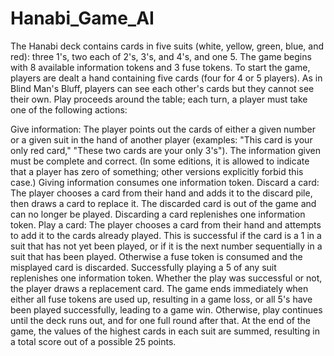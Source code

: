 # Hanabi_Game_AI

The Hanabi deck contains cards in five suits (white, yellow, green, blue, and red): three 1's, two each of 2's, 3's, and 4's, and one 5. The game begins with 8 available information tokens and 3 fuse tokens. To start the game, players are dealt a hand containing five cards (four for 4 or 5 players). As in Blind Man's Bluff, players can see each other's cards but they cannot see their own. Play proceeds around the table; each turn, a player must take one of the following actions:

Give information: The player points out the cards of either a given number or a given suit in the hand of another player (examples: "This card is your only red card," "These two cards are your only 3's"). The information given must be complete and correct. (In some editions, it is allowed to indicate that a player has zero of something; other versions explicitly forbid this case.) Giving information consumes one information token.
Discard a card: The player chooses a card from their hand and adds it to the discard pile, then draws a card to replace it. The discarded card is out of the game and can no longer be played. Discarding a card replenishes one information token.
Play a card: The player chooses a card from their hand and attempts to add it to the cards already played. This is successful if the card is a 1 in a suit that has not yet been played, or if it is the next number sequentially in a suit that has been played. Otherwise a fuse token is consumed and the misplayed card is discarded. Successfully playing a 5 of any suit replenishes one information token. Whether the play was successful or not, the player draws a replacement card.
The game ends immediately when either all fuse tokens are used up, resulting in a game loss, or all 5's have been played successfully, leading to a game win. Otherwise, play continues until the deck runs out, and for one full round after that. At the end of the game, the values of the highest cards in each suit are summed, resulting in a total score out of a possible 25 points.
